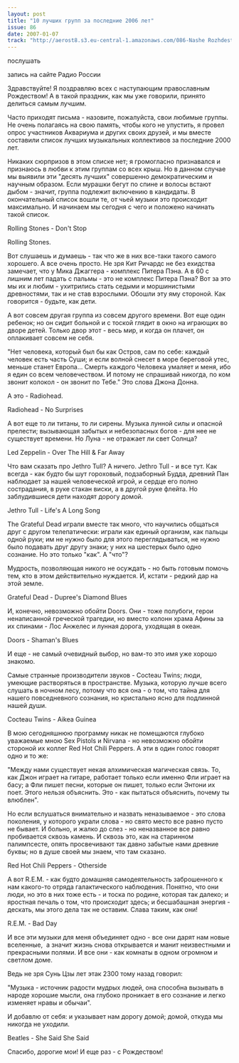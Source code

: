 ```yaml
---
layout: post
title: "10 лучших групп за последние 2006 лет"
issue: 86
date: 2007-01-07
track: "http://aerost8.s3.eu-central-1.amazonaws.com/086-Nashe Rozhdestvo.mp3"
---
```


послушать

запись на сайте Радио России

Здравствуйте! Я поздравляю всех с наступающим православным Рождеством! А в такой праздник, как мы уже говорили, принято делиться самым лучшим.

Часто приходят письма - назовите, пожалуйста, свои любимые группы. Не очень полагаясь на свою память, чтобы кого не упустить, я провел опрос участников Аквариума и других своих друзей, и мы вместе составили список лучших музыкальных коллективов за последние 2000 лет.

Никаких сюрпризов в этом списке нет; я громогласно признавался и признаюсь в любви к этим группам со всех крыш. Но в данном случае мы выявили эти "десять лучших" совершенно демократическим и научным образом. Если мурашки бегут по спине и волосы встают дыбом - значит, группа подлежит включению в кандидаты. В окончательный список вошли те, от чьей музыки это происходит максимально. И начинаем мы сегодня с чего и положено начинать такой список.

Rolling Stones - Don't Stop

Rolling Stones.

Вот слушаешь и думаешь - так что же в них все-таки такого самого хорошего. А все очень просто. Не зря Кит Ричардс не без ехидства замечает, что у Мика Джаггера - комплекс Питера Пэна. А в 60 с лишним лет падать с пальмы - это не комплекс Питера Пэна? Вот за это мы их и любим - ухитрились стать седыми и моршинистыми древностями, так и не став взрослыми. Обошли эту яму стороной. Как говорится - будьте, как дети.

А вот совсем другая группа из совсем другого времени. Вот еще один ребенок; но он сидит больной и с тоской глядит в окно на играющих во дворе детей. Только двор этот - весь мир, и когда он плачет, он оплакивает совсем не себя.

"Нет человека, который был бы как Остров, сам по себе: каждый человек есть часть Суши; и если волной снесет в море береговой утес, меньше станет Европа... Смерть каждого Человека умаляет и меня, ибо я един со всем человечеством. И потому не спрашивай никогда, по ком звонит колокол - он звонит по Тебе." Это слова Джона Донна.

А это - Radiohead.

Radiohead - No Surprises

А вот еще то ли титаны, то ли сирены. Музыка лунной силы и опасной прелести; вызывающая забытых и небезопасных богов - для нее не существует времени. Но Луна - не отражает ли свет Солнца?

Led Zeppelin - Over The Hill & Far Away

Что вам сказать про Jethro Tull? А ничего. Jethro Tull - и все тут. Как всегда - как будто бы шут гороховый, подзаборный Будда, древний Пан наблюдает за нашей человеческой игрой, и сердце его полно сострадания, в руке стакан виски, а в другой руке флейта. Но заблудившиеся дети находят дорогу домой.

Jethro Tull - Life's A Long Song

The Grateful Dead играли вместе так много, что научились общаться друг с другом телепатически: играли как единый организм, как пальцы одной руки; им не нужно было для этого переглядываться, не нужно было подавать друг другу знаки; у них на шестерых было одно сознание. Но это только "как". А "что"?

Мудрость, позволяющая никого не осуждать - но быть готовым помочь тем, кто в этом действительно нуждается. И, кстати - редкий дар на этой земле.

Grateful Dead - Dupree's Diamond Blues

И, конечно, невозможно обойти Doors. Они - тоже полубоги, герои ненаписанной греческой трагедии, но вместо колонн храма Афины за их спинами - Лос Анжелес и лунная дорога, уходящая в океан.

Doors - Shaman's Blues

И еще - не самый очевидный выбор, но вам-то это имя уже хорошо знакомо.

Самые странные производители звуков - Cocteau Twins; люди, умеющие растворяться в пространстве. Музыка, которую лучше всего слушать в ночном лесу, потому что вся она - о том, что тайна для нашего повседневного сознания, но кристально ясно для подлинной нашей души.

Cocteau Twins - Aikea Guinea

В мою сегодняшнюю программу никак не помещаются глубоко уважаемые мною Sex Pistols и Nirvana - но невозможно обойти стороной их коллег Red Hot Chili Peppers. А эти в один голос говорят одно и то же:

"Между нами существует некая алхимическая магическая связь. То, как Джон играет на гитаре, работает только если именно Фли играет на басу; а Фли пишет песни, которые он пишет, только если Энтони их поет. Этого нельзя объяснить. Это - как пытаться объяснить, почему ты влюблен".

Но если вслушаться внимательно и назвать неназываемое - это слова поколения, у которого украли слова - но свято место все равно пусто не бывает. И больно, и жалко до слез - но неназванное все равно пробивается сквозь камень. И сквозь это, как на старинном палимпсесте, опять просвечивают так давно забытые нами древние буквы; но в душе своей мы знаем, что там сказано.

Red Hot Chili Peppers - Otherside

А вот R.Е.М. - как будто домашняя самодеятельность заброшенного к нам какого-то отряда галактического наблюдения. Понятно, что они люди, но это в них тоже есть - и тоска по родине, которая так далеко; и яростная печаль о том, что происходит здесь; и бесшабашная энергия - дескать, мы этого дела так не оставим. Слава таким, как они!

R.E.M. - Bad Day

И все эти музыки для меня объединяет одно - все они дарят нам новые вселенные,  а значит жизнь снова открывается и манит неизвестными и прекрасными полями. И все они - как комнаты в одном огромном и светлом доме.

Ведь не зря Сунь Цзы лет этак 2300 тому назад говорил:

"Музыка - источник радости мудрых людей, она способна вызывать в народе хорошие мысли, она глубоко проникает в его сознание и легко изменяет нравы и обычаи".

И добавлю от себя: и указывает нам дорогу домой; домой, откуда мы никогда не уходили.

Beatles - She Said She Said

Спасибо, дорогие мои! И еще раз - с Рождеством!
